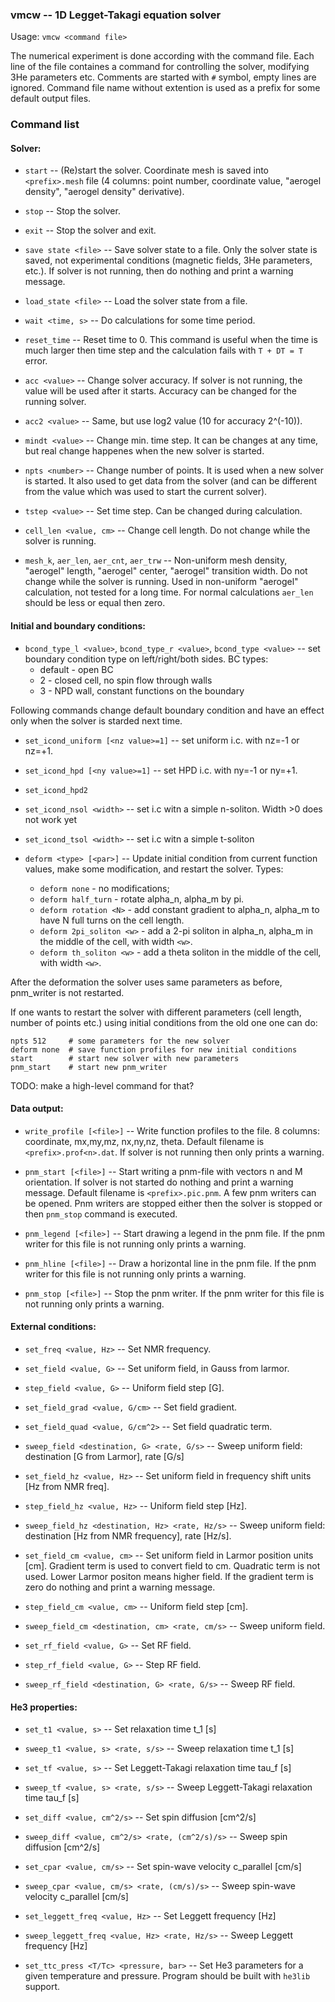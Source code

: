 ### vmcw -- 1D Legget-Takagi equation solver

Usage: `vmcw <command file>`

The numerical experiment is done according with the command file. Each
line of the file containes a command for controlling the solver,
modifying 3He parameters etc. Comments are started with `#` symbol,
empty lines are ignored. Command file name without extention is used as a prefix
for some default output files.

### Command list

#### Solver:

* `start` -- (Re)start the solver. Coordinate mesh is saved into
  `<prefix>.mesh` file (4 columns: point number, coordinate value, "aerogel
  density", "aerogel density" derivative).

* `stop` -- Stop the solver.

* `exit` -- Stop the solver and exit.

* `save state <file>` -- Save solver state to a file. Only the solver
state is saved, not experimental conditions (magnetic fields, 3He
parameters, etc.). If solver is not running, then do nothing and print
a warning message.

* `load_state <file>` -- Load the solver state from a file.

* `wait <time, s>` -- Do calculations for some time period.

* `reset_time` -- Reset time to 0. This command is useful
when the time is much larger then time step and the calculation fails
with `T + DT = T` error.

* `acc <value>` -- Change solver accuracy. If solver is not running,
the value will be used after it starts. Accuracy can be changed for
the running solver.

* `acc2 <value>` -- Same, but use log2 value (10 for accuracy 2^(-10)).

* `mindt <value>` -- Change min. time step. It can be changes at any
time, but real change happenes when the new solver is started.

* `npts <number>` -- Change number of points. It is used when a new solver
is started. It also used to get data from the solver (and can be different
from the value which was used to start the current solver).

* `tstep <value>` -- Set time step. Can be changed during calculation.

* `cell_len <value, cm>` -- Change cell length. Do not change while
the solver is running.

* `mesh_k`, `aer_len`, `aer_cnt`, `aer_trw` -- Non-uniform mesh density,
"aerogel" length, "aerogel" center, "aerogel" transition width. Do not
change while the solver is running. Used in non-uniform "aerogel"
calculation, not tested for a long time. For normal calculations
`aer_len` should be less or equal then zero.

#### Initial and boundary conditions:

* `bcond_type_l <value>`, `bcond_type_r <value>`, `bcond_type <value>` --
  set boundary condition type on left/right/both sides.
  BC types:
  * default - open BC
  * 2 - closed cell, no spin flow through walls
  * 3 - NPD wall, constant functions on the boundary

Following commands change default boundary condition and have an effect
only when the solver is starded next time.

* `set_icond_uniform [<nz value>=1]` -- set uniform i.c. with nz=-1 or nz=+1.
* `set_icond_hpd [<ny value>=1]` -- set HPD i.c. with ny=-1 or ny=+1.
* `set_icond_hpd2`
* `set_icond_nsol <width>` -- set i.c witn a simple n-soliton. Width >0 does not work yet
* `set_icond_tsol <width>` -- set i.c witn a simple t-soliton

* `deform <type> [<par>]` -- Update initial condition from current
function values, make some modification, and restart the solver. Types:

  * `deform none` - no modifications;
  * `deform half_turn` - rotate alpha_n, alpha_m by pi.
  * `deform rotation <N>` - add constant gradient to alpha_n, alpha_m
    to have N full turns on the cell length.
  * `deform 2pi_soliton <w>` - add a 2-pi soliton in alpha_n, alpha_m
    in the middle of the cell, with width `<w>`.
  * `deform th_soliton <w>` - add a theta soliton in the middle
    of the cell, with width `<w>`.

After the deformation the solver uses same parameters as before,
pnm_writer is not restarted.

If one wants to restart the solver with different parameters (cell length, number of points etc.)
using initial conditions from the old one one can do:
```
npts 512     # some parameters for the new solver
deform none  # save function profiles for new initial conditions
start        # start new solver with new parameters
pnm_start    # start new pnm_writer
```
TODO: make a high-level command for that?

#### Data output:

* `write_profile [<file>]` -- Write function profiles to the file.
8 columns: coordinate, mx,my,mz, nx,ny,nz, theta. Default filename is
`<prefix>.prof<n>.dat`. If solver is not running then only prints a warning.

* `pnm_start [<file>]` -- Start writing a pnm-file with vectors n and M
orientation. If solver is not started do nothing and print a warning
message. Default filename is `<prefix>.pic.pnm`. A few pnm writers
can be opened. Pnm writers are stopped either then the solver is stopped
or then `pnm_stop` command is executed.

* `pnm_legend [<file>]` -- Start drawing a legend in the pnm file.
If the pnm writer for this file is not running only prints a warning.

* `pnm_hline [<file>]` -- Draw a horizontal line in the pnm file.
If the pnm writer for this file is not running only prints a warning.

* `pnm_stop [<file>]` -- Stop the pnm writer. If the pnm writer for this
file is not running only prints a warning.


#### External conditions:

* `set_freq <value, Hz>` -- Set NMR frequency.

* `set_field <value, G>` -- Set uniform field, in Gauss from larmor.

* `step_field <value, G>` -- Uniform field step [G].

* `set_field_grad <value, G/cm>` -- Set field gradient.

* `set_field_quad <value, G/cm^2>` -- Set field quadratic term.

* `sweep_field <destination, G> <rate, G/s>` -- Sweep uniform field:
destination [G from Larmor], rate [G/s]

* `set_field_hz <value, Hz>` --  Set uniform field in frequency shift
units [Hz from NMR freq].

* `step_field_hz <value, Hz>` -- Uniform field step [Hz].

* `sweep_field_hz <destination, Hz> <rate, Hz/s>` -- Sweep uniform field:
destination [Hz from NMR frequency], rate [Hz/s].

* `set_field_cm <value, cm>` -- Set uniform field in Larmor position
units [cm]. Gradient term is used to convert field to cm. Quadratic term
is not used. Lower Larmor positon means higher field. If the gradient
term is zero do nothing and print a warning message.

* `step_field_cm <value, cm>` -- Uniform field step [cm].

* `sweep_field_cm <destination, cm> <rate, cm/s>` -- Sweep uniform field.

* `set_rf_field <value, G>` -- Set RF field.

* `step_rf_field <value, G>` -- Step RF field.

* `sweep_rf_field <destination, G> <rate, G/s>` -- Sweep RF field.

#### He3 properties:

* `set_t1 <value, s>`   -- Set relaxation time t_1 [s]
* `sweep_t1 <value, s> <rate, s/s>` -- Sweep relaxation time t_1 [s]
* `set_tf <value, s>`   -- Set Leggett-Takagi relaxation time tau_f [s]
* `sweep_tf <value, s> <rate, s/s>` -- Sweep Leggett-Takagi relaxation time tau_f [s]
* `set_diff <value, cm^2/s>` -- Set spin diffusion [cm^2/s]
* `sweep_diff <value, cm^2/s> <rate, (cm^2/s)/s>` -- Sweep spin diffusion [cm^2/s]
* `set_cpar <value, cm/s>` -- Set  spin-wave velocity c_parallel [cm/s]
* `sweep_cpar <value, cm/s> <rate, (cm/s)/s>` -- Sweep spin-wave velocity c_parallel [cm/s]
* `set_leggett_freq <value, Hz>` -- Set Leggett frequency [Hz]
* `sweep_leggett_freq <value, Hz> <rate, Hz/s>` -- Sweep Leggett frequency [Hz]

* `set_ttc_press <T/Tc> <pressure, bar>` -- Set He3 parameters for a
given temperature and pressure. Program should be built with `he3lib` support.


